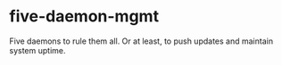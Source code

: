 five-daemon-mgmt
================

Five daemons to rule them all. Or at least, to push updates and maintain system uptime. 
